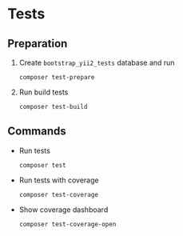 # Tests

## Preparation

1. Create `bootstrap_yii2_tests` database and run
   ```
   composer test-prepare
   ```

2. Run build tests
   ```
   composer test-build
   ```

## Commands

- Run tests
  ```
  composer test
  ```

- Run tests with coverage
  ```
  composer test-coverage
  ```

- Show coverage dashboard
  ```
  composer test-coverage-open
  ```
